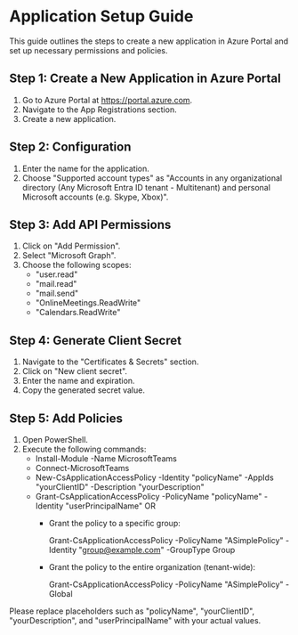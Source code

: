 ﻿# Application Setup Guide

This guide outlines the steps to create a new application in Azure Portal and set up necessary permissions and policies.

## Step 1: Create a New Application in Azure Portal

1. Go to Azure Portal at https://portal.azure.com.
2. Navigate to the App Registrations section.
3. Create a new application.

## Step 2: Configuration

1. Enter the name for the application.
2. Choose "Supported account types" as "Accounts in any organizational directory (Any Microsoft Entra ID tenant - Multitenant) and personal Microsoft accounts (e.g. Skype, Xbox)".

## Step 3: Add API Permissions

1. Click on "Add Permission".
2. Select "Microsoft Graph".
3. Choose the following scopes:
   - "user.read"
   - "mail.read"
   - "mail.send"
   - "OnlineMeetings.ReadWrite"
   - "Calendars.ReadWrite"

## Step 4: Generate Client Secret

1. Navigate to the "Certificates & Secrets" section.
2. Click on "New client secret".
3. Enter the name and expiration.
4. Copy the generated secret value.

## Step 5: Add Policies

1. Open PowerShell.
2. Execute the following commands:
   - Install-Module -Name MicrosoftTeams
   - Connect-MicrosoftTeams
   - New-CsApplicationAccessPolicy -Identity "policyName" -AppIds "yourClientID" -Description "yourDescription"
   - Grant-CsApplicationAccessPolicy -PolicyName "policyName" -Identity "userPrincipalName"
     OR
     - Grant the policy to a specific group:

       Grant-CsApplicationAccessPolicy -PolicyName "ASimplePolicy" -Identity "group@example.com" -GroupType Group

     - Grant the policy to the entire organization (tenant-wide):
       
       Grant-CsApplicationAccessPolicy -PolicyName "ASimplePolicy" -Global
     

Please replace placeholders such as "policyName", "yourClientID", "yourDescription", and "userPrincipalName" with your actual values.

